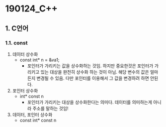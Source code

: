 # 190124_C++

## 1. C언어

### 1.1. const

1. 데이터 상수화
   - const int* n = &va1;
     - 포인터가 가리키는 값을 상수화하는 것임. 하지만 중요한것은 포인터가 가리키고 있는 대상을 완전히 상수화 하는 것이 아님. 해당 변수의 값은 얼마든지 변경될 수 있음. 다만 포인터를 이용해서 그 값을 변경하려 하면 안된다.
2. 포인터 상수화
   - int* const n
     - 포인터가 가리키는 대상을 상수화한다는 의미다. 데이터를 의미하는게 아니라 주소를 말하는 것임!
3. 데이터, 포인터 상수화
   - const int* const n

